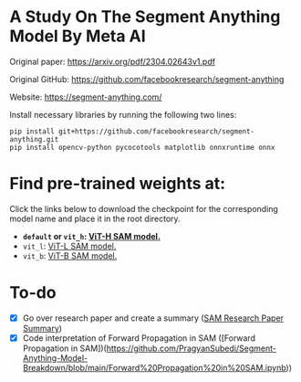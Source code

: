 # A Study On The Segment Anything Model By Meta AI

Original paper: https://arxiv.org/pdf/2304.02643v1.pdf

Original GitHub: https://github.com/facebookresearch/segment-anything

Website: https://segment-anything.com/

Install necessary libraries by running the following two lines:

```
pip install git+https://github.com/facebookresearch/segment-anything.git
pip install opencv-python pycocotools matplotlib onnxruntime onnx
```

# Find pre-trained weights at:

Click the links below to download the checkpoint for the corresponding model name and place it in the root directory.

* **`default` or `vit_h`: [ViT-H SAM model.](https://dl.fbaipublicfiles.com/segment_anything/sam_vit_h_4b8939.pth)**
* `vit_l`: [ViT-L SAM model.](https://dl.fbaipublicfiles.com/segment_anything/sam_vit_l_0b3195.pth)
* `vit_b`: [ViT-B SAM model.](https://dl.fbaipublicfiles.com/segment_anything/sam_vit_b_01ec64.pth)

# To-do

- [x] Go over research paper and create a summary ([SAM Research Paper Summary](https://github.com/PragyanSubedi/Segment-Anything-Model-Breakdown/blob/main/SAM%20Research%20Paper%20Summary.ipynb))
- [x] Code interpretation of Forward Propagation in SAM ([Forward Propagation in SAM])(https://github.com/PragyanSubedi/Segment-Anything-Model-Breakdown/blob/main/Forward%20Propagation%20in%20SAM.ipynb))